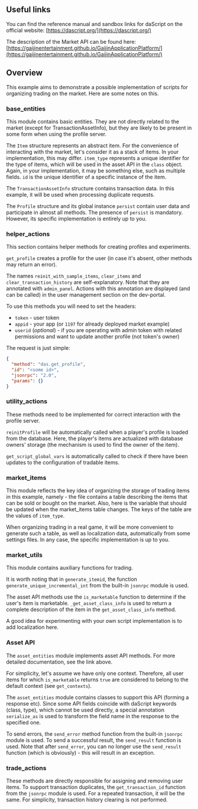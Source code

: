 ## Useful links

You can find the reference manual and sandbox links for daScript on the official website: [https://dascript.org/](https://dascript.org/)

The description of the Market API can be found here: [https://gaijinentertainment.github.io/GaijinApplicationPlatform/](https://gaijinentertainment.github.io/GaijinApplicationPlatform/)

## Overview

This example aims to demonstrate a possible implementation of scripts for organizing trading on the market. Here are some notes on this.

### base_entities

This module contains basic entities. They are not directly related to the market (except for TransactionAssetInfo), but they are likely to be present in some form when using the profile server.

The `Item` structure represents an abstract item. For the convenience of interacting with the market, let's consider it as a stack of items. In your implementation, this may differ. `item_type` represents a unique identifier for the type of items, which will be used in the asset API in the `class` object. Again, in your implementation, it may be something else, such as multiple fields. `id` is the unique identifier of a specific instance of the item.

The `TransactionAssetInfo` structure contains transaction data. In this example, it will be used when processing duplicate requests.

The `Profile` structure and its global instance `persist` contain user data and participate in almost all methods. The presence of `persist` is mandatory. However, its specific implementation is entirely up to you.

### helper_actions

This section contains helper methods for creating profiles and experiments.

`get_profile` creates a profile for the user (in case it's absent, other methods may return an error).

The names `reinit_with_sample_items`, `clear_items` and `clear_transaction_history` are self-explanatory.
Note that they are annotated with `admin_panel`. Actions with this annotation are displayed (and can be called) in the user management section on the dev-portal.

To use this methods you will need to set the headers:

- `token` - user token
- `appid` - your app (or `1197` for already deployed market example)
- `userid` (_optional_) - if you are operating with admin token with related permissions and want to update another profile (not token's owner)

The request is just simple:

```json
{
  "method": "das.get_profile",
  "id": "<some id>",
  "jsonrpc": "2.0",
  "params": {}
}
```

### utility_actions

These methods need to be implemented for correct interaction with the profile server.

`reinitProfile` will be automatically called when a player's profile is loaded from the database. Here, the player's items are actualized with database owners' storage (the mechanism is used to find the owner of the item).

`get_script_global_vars` is automatically called to check if there have been updates to the configuration of tradable items.

### market_items

This module reflects the key idea of organizing the storage of trading items in this example, namely - the file contains a table describing the items that can be sold or bought on the market. Also, here is the variable that should be updated when the market_items table changes. The keys of the table are the values of `item_type`.

When organizing trading in a real game, it will be more convenient to generate such a table, as well as localization data, automatically from some settings files. In any case, the specific implementation is up to you.

### market_utils

This module contains auxiliary functions for trading.

It is worth noting that in `generate_itemid`, the function `generate_unique_incremental_int` from the built-in `jsonrpc` module is used.

The asset API methods use the `is_marketable` function to determine if the user's item is marketable. `_get_asset_class_info` is used to return a complete description of the item in the `get_asset_class_info` method.

A good idea for experimenting with your own script implementation is to add localization here.

### Asset API

The `asset_entities` module implements asset API methods. For more detailed documentation, see the link above.

For simplicity, let's assume we have only one context. Therefore, all user items for which `is_marketable` returns `true` are considered to belong to the default context (see `get_contexts`).

The `asset_entities` module contains classes to support this API (forming a response etc). Since some API fields coincide with daScript keywords (class, type), which cannot be used directly, a special annotation `serialize_as` is used to transform the field name in the response to the specified one.

To send errors, the `send_error` method function from the built-in `jsonrpc` module is used. To send a successful result, the `send_result` function is used. Note that after `send_error`, you can no longer use the `send_result` function (which is obviously) - this will result in an exception.

### trade_actions

These methods are directly responsible for assigning and removing user items. To support transaction duplicates, the `get_transaction_id` function from the `jsonrpc` module is used. For a repeated transaction, it will be the same. For simplicity, transaction history clearing is not performed.
